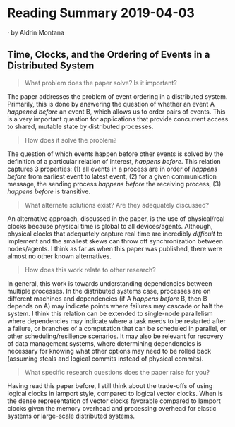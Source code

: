 # Reading Summary 2019-04-03

&middot; by Aldrin Montana

## Time, Clocks, and the Ordering of Events in a Distributed System

> What problem does the paper solve? Is it important?

The paper addresses the problem of event ordering in a distributed system.
Primarily, this is done by answering the question of whether an event A
_happened before_ an event B, which allows us to order pairs of events.
This is a very important question for applications that provide concurrent
access to shared, mutable state by distributed processes.

> How does it solve the problem?

The question of which events happen before other events is solved by the definition
of a particular relation of interest, _happens before_. This relation captures 3
properties: (1) all events in a process are in order of _happens before_ from
earliest event to latest event, (2) for a given communication message, the sending
process _happens before_ the receiving process, (3) _happens before_ is transitive.
  
> What alternate solutions exist? Are they adequately discussed?
  
An alternative approach, discussed in the paper, is the use of physical/real clocks
because physical time is global to all devices/agents. Although, physical clocks that
adequately capture real time are incredibly *difficult* to implement and the smallest
skews can throw off synchronization between nodes/agents. I think as far as when this
paper was published, there were almost no other known alternatives.
  
> How does this work relate to other research?

In general, this work is towards understanding dependencies between multiple
processes. In the distributed systems case, processes are on different machines and
dependencies (if A _happens before_ B, then B depends on A) may indicate points where
failures may cascade or halt the system. I think this relation can be extended to
single-node parallelism where dependencies may indicate where a task needs to be
restarted after a failure, or branches of a computation that can be scheduled in
parallel, or other scheduling/resilience scenarios. It may also be relevant for
recovery of data management systems, where determining dependencies is necessary
for knowing what other options may need to be rolled back (assuming steals and
logical commits instead of physical commits).

> What specific research questions does the paper raise for you?

Having read this paper before, I still think about the trade-offs of using logical
clocks in lamport style, compared to logical vector clocks. When is the dense
representation of vector clocks favorable compared to lamport clocks given the memory
overhead and processing overhead for elastic systems or large-scale distributed
systems.
